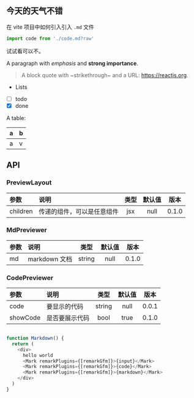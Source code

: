 ## 今天的天气不错

在 vite 项目中如何引入引入 `.md` 文件

```js
import code from './code.md?raw'
```

试试看可以不。

A paragraph with *emphasis* and **strong importance**.

> A block quote with ~strikethrough~ and a URL: https://reactjs.org.

* Lists
* [ ] todo
* [x] done

A table:

| a | b |
| - | - |
|a|v|


## API

### PreviewLayout

| 参数     | 说明                       | 类型 | 默认值 | 版本  |
| :------- | :------------------------- | :--: | :----: | :---: |
| children | 传递的组件，可以是任意组件 | jsx  |  null  | 0.1.0 |

### MdPreviewer

| 参数 | 说明          |  类型  | 默认值 | 版本  |
| :--- | :------------ | :----: | :----: | :---: |
| md   | markdown 文档 | string |  null  | 0.1.0 |

### CodePreviewer

| 参数     | 说明           |  类型  | 默认值 | 版本  |
| :------- | :------------- | :----: | :----: | :---: |
| code     | 要显示的代码   | string |  null  | 0.0.1 |
| showCode | 是否要展示代码 |  bool  |  true  | 0.1.0 |


```js

function Markdown() {
  return (
    <div>
      hello world
      <Mark remarkPlugins={[remarkGfm]}>{input}</Mark>
      <Mark remarkPlugins={[remarkGfm]}>{code}</Mark>
      <Mark remarkPlugins={[remarkGfm]}>{markdown}</Mark>
    </div>
  )
}
```